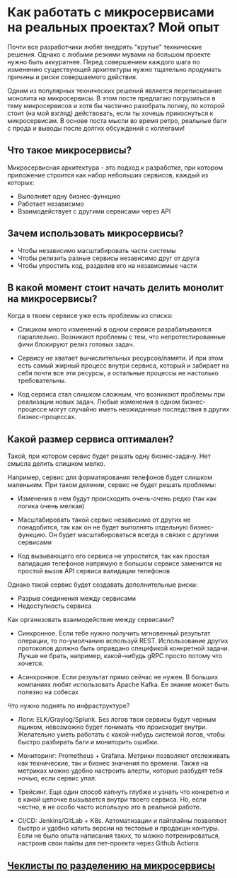 # Как работать с микросервисами на реальных проектах? Мой опыт

Почти все разработчики любят внедрять "крутые" технические решения.
Однако с любыми резкими мувами на большом проекте нужно быть аккуратнее. Перед совершением каждого шага по изменению существующей архитектуры нужно тщательно продумать причины и риски совершаемого действия.

Одним из популярных технических решений является переписывание монолита на микросервисы. В этом посте предлагаю погрузиться в тему микросервисов и хотя бы частично разобрать логику, по которой стоит (на мой взгляд) действовать, если ты хочешь прикоснуться к микросервисам. В основе поста мысли во время ретро, реальные баги с прода и выводы после долгих обсуждений с коллегами!

## Что такое микросервисы?

Микросервисная архитектура - это подход к разработке, при котором приложение строится как набор небольших сервисов, каждый из которых:

- Выполняет одну бизнес-функцию
- Работает независимо
- Взаимодействует с другими сервисами через API

## Зачем использовать микросервисы?

- Чтобы независимо масштабировать части системы
- Чтобы релизить разные сервисы независимо друг от друга
- Чтобы упростить код, разделив его на независимые части

## В какой момент стоит начать делить монолит на микросервисы?

Когда в твоем сервисе уже есть проблемы из списка:

- Слишком много изменений в одном сервисе разрабатываются параллельно. Возникают проблемы с тем, что непротестированные фичи блокируют релиз готовых задач.

- Сервису не хватает вычислительных ресурсов/памяти. И при этом есть самый жирный процесс внутри сервиса, который и забирает на себя почти все эти ресурсы, а остальные процессы не настолько требовательны.

- Код сервиса стал слишком сложным, что возникают проблемы при реализации новых задач. Любые изменения в одном бизнес-процессе могут случайно иметь неожиданные последствия в других бизнес-процессах.

## Какой размер сервиса оптимален?

Такой, при котором сервис будет решать одну бизнес-задачу. Нет смысла делить слишком мелко. 

Например, сервис для форматирования телефонов будет слишком маленьким. При таком делении, сервис не будет решать проблемы:

- Изменения в нем будут происходить очень-очень редко (так как логика очень мелкая)

- Масштабировать такой сервис независимо от других не понадобится, так как он не будет выполнять отдельную бизнес-функцию. Он будет масштабироваться всегда в связке с другими сервисами

- Код вызывающего его сервиса не упростится, так как простая валидация телефонов напрямую в большом сервисе заменится на простой вызов API сервиса валидации телефонов

Однако такой сервис будет создавать дополнительные риски:

- Разрыв соединения между сервисами
- Недоступность сервиса

Как организовать взаимодействие между сервисами?

- Синхронное. Если тебе нужно получить мгновенный результат операции, то по-умолчанию используй REST. Использование других протоколов должно быть оправдано спецификой конкретной задачи. Лучше не брать, например, какой-нибудь gRPC просто потому что хочется.

- Асинхронное. Если результат прямо сейчас не нужен. В больших компаниях любят использовать Apache Kafka. Ее знание может быть полезно на собесах

Что нужно поднять по инфраструктуре?

- Логи: ELK/Graylog/Splunk. Без логов твои сервисы будут черным ящиком, невозможно будет понимать что происходит внутри. Желательно уметь работать с какой-нибудь системой логов, чтобы быстро разбирать баги и мониторить ошибки.

- Мониторинг: Prometheus + Grafana. Метрики позволяют отслеживать как технические, так и бизнес значения по времени. Также на метриках можно удобно настроить алерты, которые разбудят тебя ночью, если сервис упал.

- Трейсинг. Еще один способ капнуть глубже и узнать что конкретно и в какой цепочке вызывается внутри твоего сервиса. Но, если честно, я не особо часто использую это в реальной работе.

- CI/CD: Jenkins/GitLab + K8s. Автоматизации и пайплайны позволяют быстро и удобно катить версии на тестовые и продакшн контуры. Если не было опыта написания таких, то можно потренироваться, настроив свои пайпы для пет-проекта через Github Actions

## [Чеклисты по разделению на микросервисы](./Микросервисы%20чеклисты.md)